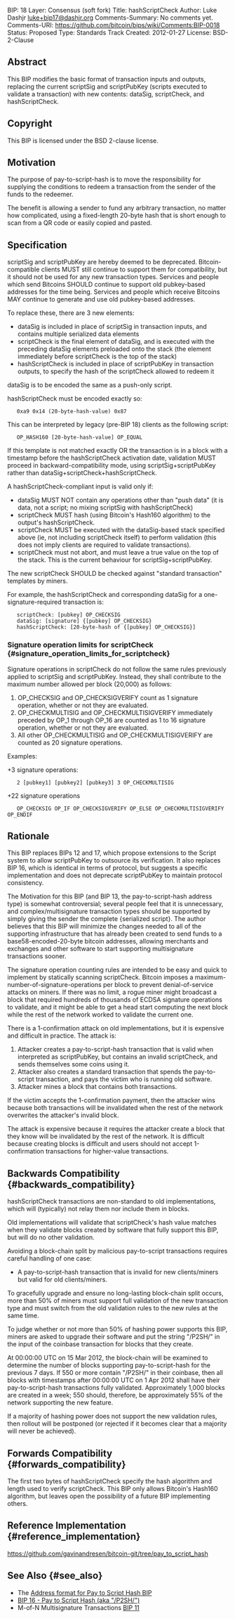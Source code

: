 BIP: 18
Layer: Consensus (soft fork)
Title: hashScriptCheck
Author: Luke Dashjr <luke+bip17@dashjr.org>
Comments-Summary: No comments yet.
Comments-URI: https://github.com/bitcoin/bips/wiki/Comments:BIP-0018
Status: Proposed
Type: Standards Track
Created: 2012-01-27
License: BSD-2-Clause

## Abstract

This BIP modifies the basic format of transaction inputs and outputs,
replacing the current scriptSig and scriptPubKey (scripts executed to
validate a transaction) with new contents: dataSig, scriptCheck, and
hashScriptCheck.

## Copyright

This BIP is licensed under the BSD 2-clause license.

## Motivation

The purpose of pay-to-script-hash is to move the responsibility for
supplying the conditions to redeem a transaction from the sender of the
funds to the redeemer.

The benefit is allowing a sender to fund any arbitrary transaction, no
matter how complicated, using a fixed-length 20-byte hash that is short
enough to scan from a QR code or easily copied and pasted.

## Specification

scriptSig and scriptPubKey are hereby deemed to be deprecated.
Bitcoin-compatible clients MUST still continue to support them for
compatibility, but it should not be used for any new transaction types.
Services and people which send Bitcoins SHOULD continue to support old
pubkey-based addresses for the time being. Services and people which
receive Bitcoins MAY continue to generate and use old pubkey-based
addresses.

To replace these, there are 3 new elements:

-   dataSig is included in place of scriptSig in transaction inputs, and
contains multiple serialized data elements
-   scriptCheck is the final element of dataSig, and is executed with
the preceding dataSig elements preloaded onto the stack (the element
immediately before scriptCheck is the top of the stack)
-   hashScriptCheck is included in place of scriptPubKey in transaction
outputs, to specify the hash of the scriptCheck allowed to redeem it

dataSig is to be encoded the same as a push-only script.

hashScriptCheck must be encoded exactly so:

`   0xa9 0x14 (20-byte-hash-value) 0x87`

This can be interpreted by legacy (pre-BIP 18) clients as the following
script:

`   OP_HASH160 [20-byte-hash-value] OP_EQUAL`

If this template is not matched exactly OR the transaction is in a block
with a timestamp before the hashScriptCheck activation date, validation
MUST proceed in backward-compatibility mode, using
scriptSig+scriptPubKey rather than dataSig+scriptCheck+hashScriptCheck.

A hashScriptCheck-compliant input is valid only if:

-   dataSig MUST NOT contain any operations other than \"push data\" (it
is data, not a script; no mixing scriptSig with hashScriptCheck)
-   scriptCheck MUST hash (using Bitcoin\'s Hash160 algorithm) to the
output\'s hashScriptCheck.
-   scriptCheck MUST be executed with the dataSig-based stack specified
above (ie, not including scriptCheck itself) to perform validation
(this does not imply clients are required to validate transactions).
-   scriptCheck must not abort, and must leave a true value on the top
of the stack. This is the current behaviour for
scriptSig+scriptPubKey.

The new scriptCheck SHOULD be checked against \"standard transaction\"
templates by miners.

For example, the hashScriptCheck and corresponding dataSig for a
one-signature-required transaction is:

`   scriptCheck: [pubkey] OP_CHECKSIG`\
`   dataSig: [signature] {[pubkey] OP_CHECKSIG}`\
`   hashScriptCheck: [20-byte-hash of {[pubkey] OP_CHECKSIG}]`

### Signature operation limits for scriptCheck {#signature_operation_limits_for_scriptcheck}

Signature operations in scriptCheck do not follow the same rules
previously applied to scriptSig and scriptPubKey. Instead, they shall
contribute to the maximum number allowed per block (20,000) as follows:

1.  OP_CHECKSIG and OP_CHECKSIGVERIFY count as 1 signature operation,
whether or not they are evaluated.
2.  OP_CHECKMULTISIG and OP_CHECKMULTISIGVERIFY immediately preceded by
OP_1 through OP_16 are counted as 1 to 16 signature operation,
whether or not they are evaluated.
3.  All other OP_CHECKMULTISIG and OP_CHECKMULTISIGVERIFY are counted as
20 signature operations.

Examples:

+3 signature operations:

`   2 [pubkey1] [pubkey2] [pubkey3] 3 OP_CHECKMULTISIG`

+22 signature operations

`   OP_CHECKSIG OP_IF OP_CHECKSIGVERIFY OP_ELSE OP_CHECKMULTISIGVERIFY OP_ENDIF`

## Rationale

This BIP replaces BIPs 12 and 17, which propose extensions to the Script
system to allow scriptPubKey to outsource its verification. It also
replaces BIP 16, which is identical in terms of protocol, but suggests a
specific implementation and does not deprecate scriptPubKey to maintain
protocol consistency.

The Motivation for this BIP (and BIP 13, the pay-to-script-hash address
type) is somewhat controversial; several people feel that it is
unnecessary, and complex/multisignature transaction types should be
supported by simply giving the sender the complete {serialized script}.
The author believes that this BIP will minimize the changes needed to
all of the supporting infrastructure that has already been created to
send funds to a base58-encoded-20-byte bitcoin addresses, allowing
merchants and exchanges and other software to start supporting
multisignature transactions sooner.

The signature operation counting rules are intended to be easy and quick
to implement by statically scanning scriptCheck. Bitcoin imposes a
maximum-number-of-signature-operations per block to prevent
denial-of-service attacks on miners. If there was no limit, a rogue
miner might broadcast a block that required hundreds of thousands of
ECDSA signature operations to validate, and it might be able to get a
head start computing the next block while the rest of the network worked
to validate the current one.

There is a 1-confirmation attack on old implementations, but it is
expensive and difficult in practice. The attack is:

1.  Attacker creates a pay-to-script-hash transaction that is valid when
interpreted as scriptPubKey, but contains an invalid scriptCheck,
and sends themselves some coins using it.
2.  Attacker also creates a standard transaction that spends the
pay-to-script transaction, and pays the victim who is running old
software.
3.  Attacker mines a block that contains both transactions.

If the victim accepts the 1-confirmation payment, then the attacker wins
because both transactions will be invalidated when the rest of the
network overwrites the attacker\'s invalid block.

The attack is expensive because it requires the attacker create a block
that they know will be invalidated by the rest of the network. It is
difficult because creating blocks is difficult and users should not
accept 1-confirmation transactions for higher-value transactions.

## Backwards Compatibility {#backwards_compatibility}

hashScriptCheck transactions are non-standard to old implementations,
which will (typically) not relay them nor include them in blocks.

Old implementations will validate that scriptCheck\'s hash value matches
when they validate blocks created by software that fully support this
BIP, but will do no other validation.

Avoiding a block-chain split by malicious pay-to-script transactions
requires careful handling of one case:

-   A pay-to-script-hash transaction that is invalid for new
clients/miners but valid for old clients/miners.

To gracefully upgrade and ensure no long-lasting block-chain split
occurs, more than 50% of miners must support full validation of the new
transaction type and must switch from the old validation rules to the
new rules at the same time.

To judge whether or not more than 50% of hashing power supports this
BIP, miners are asked to upgrade their software and put the string
\"/P2SH/\" in the input of the coinbase transaction for blocks that they
create.

At 00:00:00 UTC on 15 Mar 2012, the block-chain will be examined to
determine the number of blocks supporting pay-to-script-hash for the
previous 7 days. If 550 or more contain \"/P2SH/\" in their coinbase,
then all blocks with timestamps after 00:00:00 UTC on 1 Apr 2012 shall
have their pay-to-script-hash transactions fully validated.
Approximately 1,000 blocks are created in a week; 550 should, therefore,
be approximately 55% of the network supporting the new feature.

If a majority of hashing power does not support the new validation
rules, then rollout will be postponed (or rejected if it becomes clear
that a majority will never be achieved).

## Forwards Compatibility {#forwards_compatibility}

The first two bytes of hashScriptCheck specify the hash algorithm and
length used to verify scriptCheck. This BIP only allows Bitcoin\'s
Hash160 algorithm, but leaves open the possibility of a future BIP
implementing others.

## Reference Implementation {#reference_implementation}

<https://github.com/gavinandresen/bitcoin-git/tree/pay_to_script_hash>

## See Also {#see_also}

-   The [Address format for Pay to Script Hash
BIP](bip-0013.mediawiki "wikilink")
-   [BIP 16 - Pay to Script Hash (aka
\"/P2SH/\")](bip-0016.mediawiki "wikilink")
-   M-of-N Multisignature Transactions [BIP
11](bip-0011.mediawiki "wikilink")
